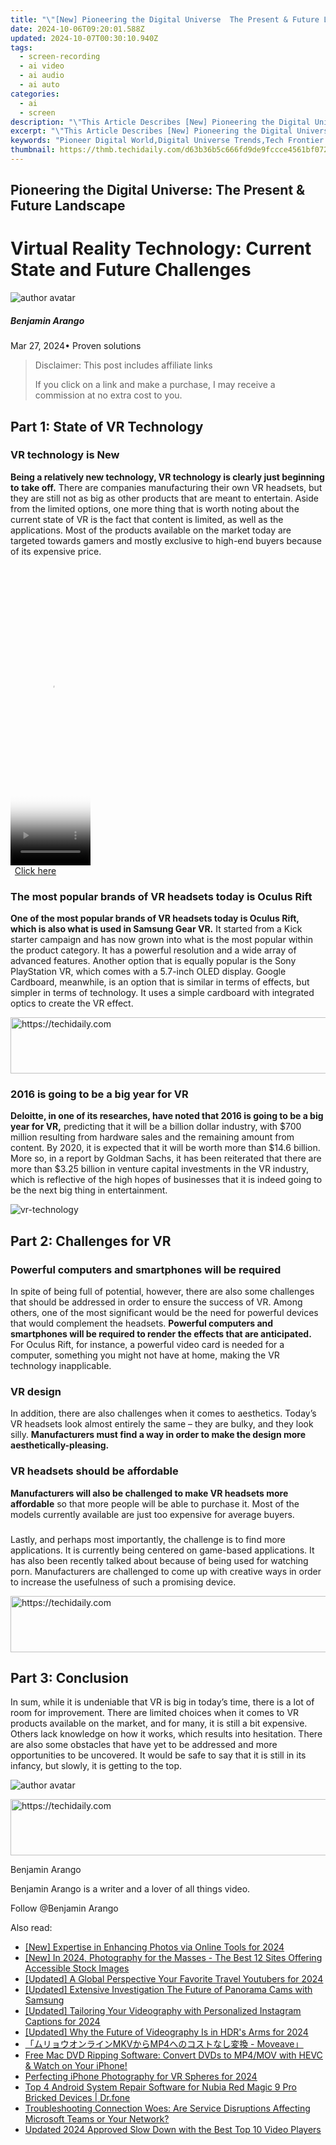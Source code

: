 ```yaml
---
title: "\"[New] Pioneering the Digital Universe  The Present & Future Landscape\""
date: 2024-10-06T09:20:01.588Z
updated: 2024-10-07T00:30:10.940Z
tags: 
  - screen-recording
  - ai video
  - ai audio
  - ai auto
categories: 
  - ai
  - screen
description: "\"This Article Describes [New] Pioneering the Digital Universe: The Present & Future Landscape\""
excerpt: "\"This Article Describes [New] Pioneering the Digital Universe: The Present & Future Landscape\""
keywords: "Pioneer Digital World,Digital Universe Trends,Tech Frontier Insights,Future Tech Outlook,Digital Space Evolution,Innovating Digital Era,Future of Digital Landscape"
thumbnail: https://thmb.techidaily.com/d63b36b5c666fd9de9fccce4561bf07299ad84d3949b489b0214f6877268e346.png
---
```


## Pioneering the Digital Universe: The Present & Future Landscape

# Virtual Reality Technology: Current State and Future Challenges

![author avatar](https://images.wondershare.com/filmora/article-images/benjamin-arango-author.jpg)

##### Benjamin Arango

 Mar 27, 2024• Proven solutions

>  Disclaimer: This post includes affiliate links
>
>  If you click on a link and make a purchase, I may receive a commission at no extra cost to you.
>

## Part 1: State of VR Technology

### VR technology is New

**Being a relatively new technology, VR technology is clearly just beginning to take off.** There are companies manufacturing their own VR headsets, but they are still not as big as other products that are meant to entertain. Aside from the limited options, one more thing that is worth noting about the current state of VR is the fact that content is limited, as well as the applications. Most of the products available on the market today are targeted towards gamers and mostly exclusive to high-end buyers because of its expensive price.

<!-- affiliate ads begin -->
<span id="1975555">
					<video width="128" height="480" style="cursor:pointer"
           poster="//a.impactradius-go.com/display-clicktoplayimage/1975555.png"
           onclick="if(!this.playClicked){this.play();this.setAttribute('controls',true);this.playClicked=true;}">
	   <source src="//a.impactradius-go.com/display-ad/22993-1975555">
	   <img src="//a.impactradius-go.com/display-clicktoplayimage/1975555.png" style="border: none; height: 100%; width: 100%; object-fit: contain">
	</video>
	<div style="width:80px;text-align:center"><a href="javascript:window.open(decodeURIComponent('https%3A%2F%2Fhomestyler.sjv.io%2Fc%2F5597632%2F1975555%2F22993'), '_blank');void(0);">Click here</a></div>
</span>
<img height="0" width="0" src="https://imp.pxf.io/i/5597632/1975555/22993" style="position:absolute;visibility:hidden;" border="0" />
<!-- affiliate ads end -->

### The most popular brands of VR headsets today is Oculus Rift

**One of the most popular brands of VR headsets today is Oculus Rift, which is also what is used in Samsung Gear VR.** It started from a Kick starter campaign and has now grown into what is the most popular within the product category. It has a powerful resolution and a wide array of advanced features. Another option that is equally popular is the Sony PlayStation VR, which comes with a 5.7-inch OLED display. Google Cardboard, meanwhile, is an option that is similar in terms of effects, but simpler in terms of technology. It uses a simple cardboard with integrated optics to create the VR effect.

<!-- affiliate ads begin -->
<a href="https://dhgate.sjv.io/c/5597632/1186864/12108" target="_top" id="1186864">
  <img src="//a.impactradius-go.com/display-ad/12108-1186864" border="0" alt="https://techidaily.com" width="728" height="90"/>
</a>
<img height="0" width="0" src="https://dhgate.sjv.io/i/5597632/1186864/12108" style="position:absolute;visibility:hidden;" border="0" />
<!-- affiliate ads end -->

### 2016 is going to be a big year for VR

**Deloitte, in one of its researches, have noted that 2016 is going to be a big year for VR,** predicting that it will be a billion dollar industry, with $700 million resulting from hardware sales and the remaining amount from content. By 2020, it is expected that it will be worth more than $14.6 billion. More so, in a report by Goldman Sachs, it has been reiterated that there are more than $3.25 billion in venture capital investments in the VR industry, which is reflective of the high hopes of businesses that it is indeed going to be the next big thing in entertainment.

![vr-technology
]( https://images.wondershare.com/filmora/resource/vr-technology.jpg
 )

## Part 2: Challenges for VR

### Powerful computers and smartphones will be required

 In spite of being full of potential, however, there are also some challenges that should be addressed in order to ensure the success of VR. Among others, one of the most significant would be the need for powerful devices that would complement the headsets. **Powerful computers and smartphones will be required to render the effects that are anticipated.** For Oculus Rift, for instance, a powerful video card is needed for a computer, something you might not have at home, making the VR technology inapplicable.

### VR design

 In addition, there are also challenges when it comes to aesthetics. Today’s VR headsets look almost entirely the same – they are bulky, and they look silly. **Manufacturers must find a way in order to make the design more aesthetically-pleasing.**

### VR headsets should be affordable

**Manufacturers will also be challenged to make VR headsets more affordable** so that more people will be able to purchase it. Most of the models currently available are just too expensive for average buyers.

###

 Lastly, and perhaps most importantly, the challenge is to find more applications. It is currently being centered on game-based applications. It has also been recently talked about because of being used for watching porn. Manufacturers are challenged to come up with creative ways in order to increase the usefulness of such a promising device.

<!-- affiliate ads begin -->
<a href="https://appsumo.8odi.net/c/5597632/2037475/7443" target="_top" id="2037475">
  <img src="//a.impactradius-go.com/display-ad/7443-2037475" border="0" alt="https://techidaily.com" width="728" height="90"/>
</a>
<img height="0" width="0" src="https://appsumo.8odi.net/i/5597632/2037475/7443" style="position:absolute;visibility:hidden;" border="0" />
<!-- affiliate ads end -->

## Part 3: Conclusion

 In sum, while it is undeniable that VR is big in today’s time, there is a lot of room for improvement. There are limited choices when it comes to VR products available on the market, and for many, it is still a bit expensive. Others lack knowledge on how it works, which results into hesitation. There are also some obstacles that have yet to be addressed and more opportunities to be uncovered. It would be safe to say that it is still in its infancy, but slowly, it is getting to the top.

![author avatar](https://images.wondershare.com/filmora/article-images/benjamin-arango-author.jpg)

<!-- affiliate ads begin -->
<a href="https://aligracehair.sjv.io/c/5597632/2135375/19272" target="_top" id="2135375">
  <img src="//a.impactradius-go.com/display-ad/19272-2135375" border="0" alt="https://techidaily.com" width="728" height="90"/>
</a>
<img height="0" width="0" src="https://aligracehair.sjv.io/i/5597632/2135375/19272" style="position:absolute;visibility:hidden;" border="0" />
<!-- affiliate ads end -->

Benjamin Arango

Benjamin Arango is a writer and a lover of all things video.

Follow @Benjamin Arango


<ins class="adsbygoogle"
     style="display:block"
     data-ad-format="autorelaxed"
     data-ad-client="ca-pub-7571918770474297"
     data-ad-slot="1223367746"></ins>



<ins class="adsbygoogle"
     style="display:block"
     data-ad-client="ca-pub-7571918770474297"
     data-ad-slot="8358498916"
     data-ad-format="auto"
     data-full-width-responsive="true"></ins>


<span class="atpl-alsoreadstyle">Also read:</span>
<div><ul>
<li><a href="https://fox-friendly.techidaily.com/new-expertise-in-enhancing-photos-via-online-tools-for-2024/"><u>[New] Expertise in Enhancing Photos via Online Tools for 2024</u></a></li>
<li><a href="https://fox-friendly.techidaily.com/new-in-2024-photography-for-the-masses-the-best-12-sites-offering-accessible-stock-images/"><u>[New] In 2024, Photography for the Masses - The Best 12 Sites Offering Accessible Stock Images</u></a></li>
<li><a href="https://facebook-record-videos.techidaily.com/updated-a-global-perspective-your-favorite-travel-youtubers-for-2024/"><u>[Updated] A Global Perspective Your Favorite Travel Youtubers for 2024</u></a></li>
<li><a href="https://fox-friendly.techidaily.com/updated-extensive-investigation-the-future-of-panorama-cams-with-samsung/"><u>[Updated] Extensive Investigation The Future of Panorama Cams with Samsung</u></a></li>
<li><a href="https://instagram-videos.techidaily.com/updated-tailoring-your-videography-with-personalized-instagram-captions-for-2024/"><u>[Updated] Tailoring Your Videography with Personalized Instagram Captions for 2024</u></a></li>
<li><a href="https://fox-friendly.techidaily.com/updated-why-the-future-of-videography-is-in-hdrs-arms-for-2024/"><u>[Updated] Why the Future of Videography Is in HDR's Arms for 2024</u></a></li>
<li><a href="https://win-cheats.techidaily.com/mkvmp4-moveave/"><u>「ムリョウオンラインMKVからMP4へのコストなし変換 - Moveave」</u></a></li>
<li><a href="https://eaxpv-info.techidaily.com/free-mac-dvd-ripping-software-convert-dvds-to-mp4mov-with-hevc-and-watch-on-your-iphone/"><u>Free Mac DVD Ripping Software: Convert DVDs to MP4/MOV with HEVC & Watch on Your iPhone!</u></a></li>
<li><a href="https://fox-friendly.techidaily.com/perfecting-iphone-photography-for-vr-spheres-for-2024/"><u>Perfecting iPhone Photography for VR Spheres for 2024</u></a></li>
<li><a href="https://howto.techidaily.com/top-4-android-system-repair-software-for-nubia-red-magic-9-pro-bricked-devices-drfone-by-drfone-fix-android-problems-fix-android-problems/"><u>Top 4 Android System Repair Software for Nubia Red Magic 9 Pro Bricked Devices | Dr.fone</u></a></li>
<li><a href="https://technical-tips.techidaily.com/troubleshooting-connection-woes-are-service-disruptions-affecting-microsoft-teams-or-your-network/"><u>Troubleshooting Connection Woes: Are Service Disruptions Affecting Microsoft Teams or Your Network?</u></a></li>
<li><a href="https://smart-video-editing.techidaily.com/updated-2024-approved-slow-down-with-the-best-top-10-video-players/"><u>Updated 2024 Approved Slow Down with the Best Top 10 Video Players</u></a></li>
</ul></div>

